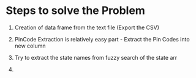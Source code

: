 # Steps to solve the Problem

1. Creation of data frame from the text file (Export the CSV)

2. PinCode Extraction is relatively easy part - Extract the Pin Codes into new column

3. Try to extract the state names from fuzzy search of the state arr

4. 
 